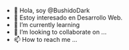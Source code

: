 - 👋 Hola, soy @BushidoDark
- 👀 Estoy interesado en Desarrollo Web.
- 🌱 I’m currently learning
- 💞️ I’m looking to collaborate on ...
- 📫 How to reach me ...

<!---
BushidoDark/BushidoDark is a ✨ special ✨ repository because its `README.md` (this file) appears on your GitHub profile.
You can click the Preview link to take a look at your changes.
--->
